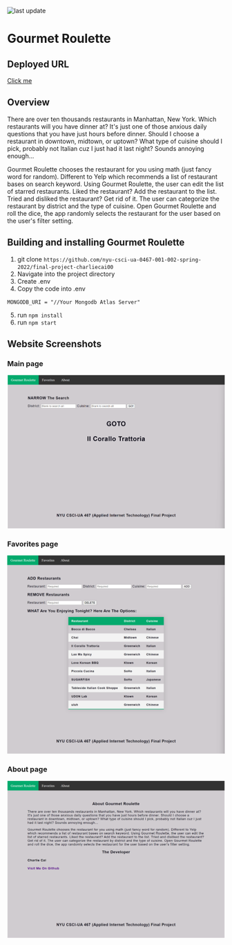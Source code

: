![last update](https://img.shields.io/github/last-commit/charliecai00/Gourmet-Roulette?logo=GitHub)
# Gourmet Roulette

## Deployed URL
[Click me](https://whispering-chamber-68869.herokuapp.com/)

## Overview
There are over ten thousands restaurants in Manhattan, New York. Which restaurants will you have dinner at? It's just one of those anxious daily questions that you have just hours before dinner. Should I choose a restaurant in downtown, midtown, or uptown? What type of cuisine should I pick, probably not Italian cuz I just had it last night? Sounds annoying enough... 

Gourmet Roulette chooses the restaurant for you using math (just fancy word for random). Different to Yelp which recommends a list of restaurant bases on search keyword. Using Gourmet Roulette, the user can edit the list of starred restaurants. Liked the restaurant? Add the restaurant to the list. Tried and disliked the restaurant? Get rid of it. The user can categorize the restaurant by district and the type of cuisine. Open Gourmet Roulette and roll the dice, the app randomly selects the restaurant for the user based on the user's filter setting. 

## Building and installing Gourmet Roulette
1. git clone `https://github.com/nyu-csci-ua-0467-001-002-spring-2022/final-project-charliecai00`
2. Navigate into the project directory
3. Create .env 
4. Copy the code into .env 
```
MONGODB_URI = "//Your Mongodb Atlas Server"
```
5. run `npm install`
6. run `npm start`


## Website Screenshots
### Main page
![main](documentation/main.png)

### Favorites page
![favorite](documentation/favorite.png)

### About page
![about](documentation/about.png)





